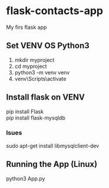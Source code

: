 # flask-contacts-app
My firs flask app

## Set VENV OS Python3
1. mkdir myproject<br>
2. cd myproject<br>
3. python3 -m venv venv <br>
4. venv\Scripts\activate 

## Install flask on VENV
pip install Flask<br>
pip install flask-mysqldb

### Isues
sudo apt-get install libmysqlclient-dev

## Running the App (Linux)
python3 App.py
